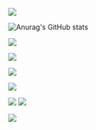 

![](http://antzuhl.cn:4000/get/@antzuhl.readme)

![Anurag's GitHub stats](https://github-readme-stats.vercel.app/api?username=btkschfyyfzx&show_icons=true&theme=radical)

[![](https://img.shields.io/badge/OS-Arch%20Linux-33aadd?style=flat-square&logo=arch-linux&logoColor=ffffff)](https://www.archlinux.org/)

[![](https://img.shields.io/badge/macOS-Hackintosh-292e33?style=flat-square&logo=apple&logoColor=ffffff)](https://www.tonymacx86.com/)


[![](https://img.shields.io/badge/Honor-V30-f5010c?style=flat-square&logo=huawei&logoColor=ffffff)](https://www.apple.com/)


[![](https://img.shields.io/badge/-Java-007396?style=flat-square&logo=java&logoColor=ffffff)](https://reactjs.org/)


![](https://img.shields.io/badge/-Nintendo%20Switch-e60012?style=flat-square&logo=nintendo%20switch&logoColor=ffffff)
[![](https://img.shields.io/badge/Steam-171a21?style=flat-square&logo=steam&logoColor=ffffff)](https://steamcommunity.com/id/antzuhl)

![](https://visitor-badge.glitch.me/badge?page_id=btkschfyyfzx.readme)
